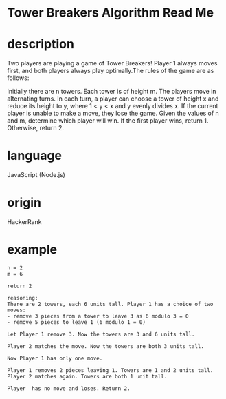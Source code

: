 # Tower Breakers Algorithm Read Me

# description

Two players are playing a game of Tower Breakers! Player 1 always moves first, and both players always play optimally.The rules of the game are as follows:

Initially there are n towers.
Each tower is of height m.
The players move in alternating turns.
In each turn, a player can choose a tower of height x and reduce its height to y, where 1 < y < x and y evenly divides x.
If the current player is unable to make a move, they lose the game.
Given the values of n and m, determine which player will win. If the first player wins, return 1. Otherwise, return 2.

# language

JavaScript (Node.js)

# origin

HackerRank

# example

```
n = 2
m = 6

return 2

reasoning:
There are 2 towers, each 6 units tall. Player 1 has a choice of two moves:
- remove 3 pieces from a tower to leave 3 as 6 modulo 3 = 0
- remove 5 pieces to leave 1 (6 modulo 1 = 0)

Let Player 1 remove 3. Now the towers are 3 and 6 units tall.

Player 2 matches the move. Now the towers are both 3 units tall.

Now Player 1 has only one move.

Player 1 removes 2 pieces leaving 1. Towers are 1 and 2 units tall.
Player 2 matches again. Towers are both 1 unit tall.

Player  has no move and loses. Return 2.
```